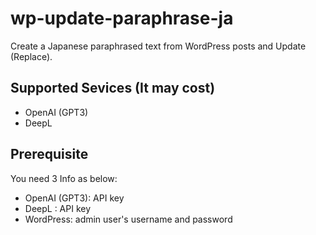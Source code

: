 # wp-update-paraphrase-ja

Create a Japanese paraphrased text from WordPress posts and Update (Replace).

## Supported Sevices (It may cost)

- OpenAI (GPT3)
- DeepL

## Prerequisite

You need 3 Info as below:

- OpenAI (GPT3): API key
- DeepL : API key
- WordPress: admin user's username and password
